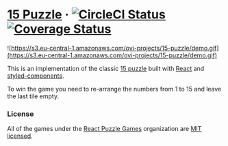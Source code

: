 # [15 Puzzle](https://15-puzzle.netlify.com/) &middot; [![CircleCI Status](https://circleci.com/gh/react-puzzle-games/15-puzzle.svg?style=shield&circle-token=:circle-token)](https://circleci.com/gh/react-puzzle-games/15-puzzle) [![Coverage Status](https://img.shields.io/coveralls/react-puzzle-games/15-puzzle/master.svg?style=flat)](https://coveralls.io/github/react-puzzle-games/15-puzzle?branch=master)

![https://s3.eu-central-1.amazonaws.com/ovi-projects/15-puzzle/demo.gif](https://s3.eu-central-1.amazonaws.com/ovi-projects/15-puzzle/demo.gif)

This is an implementation of the classic [15 puzzle](https://en.wikipedia.org/wiki/15_puzzle) built with [React](https://facebook.github.io/react/) and [styled-components](https://github.com/styled-components/styled-components).

To win the game you need to re-arrange the numbers from 1 to 15 and leave the last tile empty. 

### License
All of the games under the [React Puzzle Games](https://github.com/react-puzzle-games) organization are [MIT licensed](./LICENSE).

